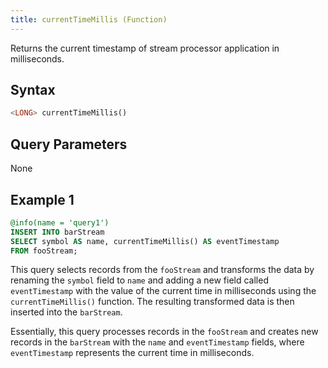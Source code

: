 ```yaml
---
title: currentTimeMillis (Function)
---
```


Returns the current timestamp of stream processor application in milliseconds.

## Syntax

```sql
<LONG> currentTimeMillis()
```

## Query Parameters

None

## Example 1

```sql
@info(name = 'query1')
INSERT INTO barStream
SELECT symbol AS name, currentTimeMillis() AS eventTimestamp
FROM fooStream;
```

This query selects records from the `fooStream` and transforms the data by renaming the `symbol` field to `name` and adding a new field called `eventTimestamp` with the value of the current time in milliseconds using the `currentTimeMillis()` function. The resulting transformed data is then inserted into the `barStream`.

Essentially, this query processes records in the `fooStream` and creates new records in the `barStream` with the `name` and `eventTimestamp` fields, where `eventTimestamp` represents the current time in milliseconds.
